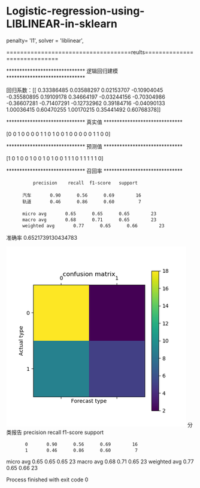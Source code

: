 # Logistic-regression-using-LIBLINEAR-in-sklearn
penalty= 'l1', solver = 'liblinear',

====================================reults=============================

****************************** 逻辑回归建模 ******************************

回归系数：[[ 0.33386485  0.03588297  0.02153707 -0.10904045 -0.35580895  0.19109178
   0.34664197 -0.03244156 -0.70304986 -0.36607281 -0.71407291 -0.12732962
   0.39184716 -0.04090133  1.00036415  0.60470255  1.00170215  0.35441492
   0.60768378]]
   
****************************** 真实值 ******************************

[0 0 1 0 0 0 0 1 1 0 1 0 0 1 0 0 0 0 0 1 1 0 0]

****************************** 预测值 ******************************

[1 0 1 0 0 1 0 0 1 0 1 0 0 1 1 1 0 1 1 1 1 1 0]

****************************** 召回率 ******************************

              precision    recall  f1-score   support

          汽车       0.90      0.56      0.69        16
          轨道       0.46      0.86      0.60         7

          micro avg       0.65      0.65      0.65        23
          macro avg       0.68      0.71      0.65        23
          weighted avg       0.77      0.65      0.66        23

准确率 0.6521739130434783

![混淆矩阵](https://github.com/yukiiwong/Logistic-regression-using-LIBLINEAR-in-sklearn/blob/master/Figure_1.png)
分类报告               precision    recall  f1-score   support

           0       0.90      0.56      0.69        16
           1       0.46      0.86      0.60         7

   micro avg       0.65      0.65      0.65        23
   macro avg       0.68      0.71      0.65        23
weighted avg       0.77      0.65      0.66        23


Process finished with exit code 0
